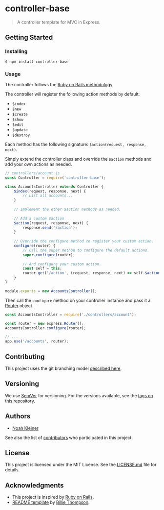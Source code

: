 # controller-base

> A controller template for MVC in Express.

## Getting Started

### Installing

`$ npm install controller-base`

### Usage

The controller follows the [Ruby on Rails methodology](https://www.codecademy.com/articles/standard-controller-actions).

The controller will register the following action methods by default:
* `$index`
* `$new`
* `$create`
* `$show`
* `$edit`
* `$update`
* `$destroy`

Each method has the following signature: `$action(request, response, next)`.

Simply extend the controller class and override the `$action` methods and add your own actions as needed.

```javascript
// controllers/account.js
const Controller = require('controller-base');

class AccountsController extends Controller {
    $index(request, response, next) {
        // List all accounts...
    }
    
    // Implement the other $action methods as needed.
    
    // Add a custom $action
    $action(request, response, next) {
        response.send('/action');
    }
    
    // Override the configure method to register your custom action.
    configure(router) {
        // Call the super method to configure the default actions.
        super.configure(router);
        
        // And configure your custom action.
        const self = this;
        router.get('/action', (request, response, next) => self.$action(request, response, next));
    }
}

module.exports = new AccountsController();
```

Then call the `configure` method on your controller instance and pass it a [Router](https://expressjs.com/en/4x/api.html#router) object.

```javascript
const AccountsController = require('./controllers/account');

const router = new express.Router();
AccountsController.configure(router);

// ...
app.use('/accounts', router);
```

## Contributing

This project uses the git branching model [described here](https://nvie.com/posts/a-successful-git-branching-model/).

## Versioning

We use [SemVer](http://semver.org/) for versioning. For the versions available, see the [tags on this repository](https://github.com/your/project/tags). 

## Authors

* [Noah Kleiner](https://github.com/njkleiner)

See also the list of [contributors](https://github.com/njkleiner/the-project/contributors) who participated in this project.

## License

This project is licensed under the MIT License. See the [LICENSE.md](LICENSE.md) file for details.

## Acknowledgments

* This project is inspired by [Ruby on Rails](https://rubyonrails.org/).
* [README template](https://gist.github.com/PurpleBooth/109311bb0361f32d87a2) by [Billie Thompson](https://github.com/PurpleBooth).
